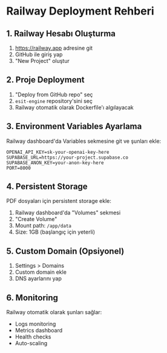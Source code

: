# Railway Deployment Rehberi

## 1. Railway Hesabı Oluşturma
1. https://railway.app adresine git
2. GitHub ile giriş yap
3. "New Project" oluştur

## 2. Proje Deployment
1. "Deploy from GitHub repo" seç
2. `esit-engine` repository'sini seç
3. Railway otomatik olarak Dockerfile'ı algılayacak

## 3. Environment Variables Ayarlama
Railway dashboard'da Variables sekmesine git ve şunları ekle:

```
OPENAI_API_KEY=sk-your-openai-key-here
SUPABASE_URL=https://your-project.supabase.co
SUPABASE_ANON_KEY=your-anon-key-here
PORT=8000
```

## 4. Persistent Storage
PDF dosyaları için persistent storage ekle:
1. Railway dashboard'da "Volumes" sekmesi
2. "Create Volume" 
3. Mount path: `/app/data`
4. Size: 1GB (başlangıç için yeterli)

## 5. Custom Domain (Opsiyonel)
1. Settings > Domains
2. Custom domain ekle
3. DNS ayarlarını yap

## 6. Monitoring
Railway otomatik olarak şunları sağlar:
- Logs monitoring
- Metrics dashboard
- Health checks
- Auto-scaling

